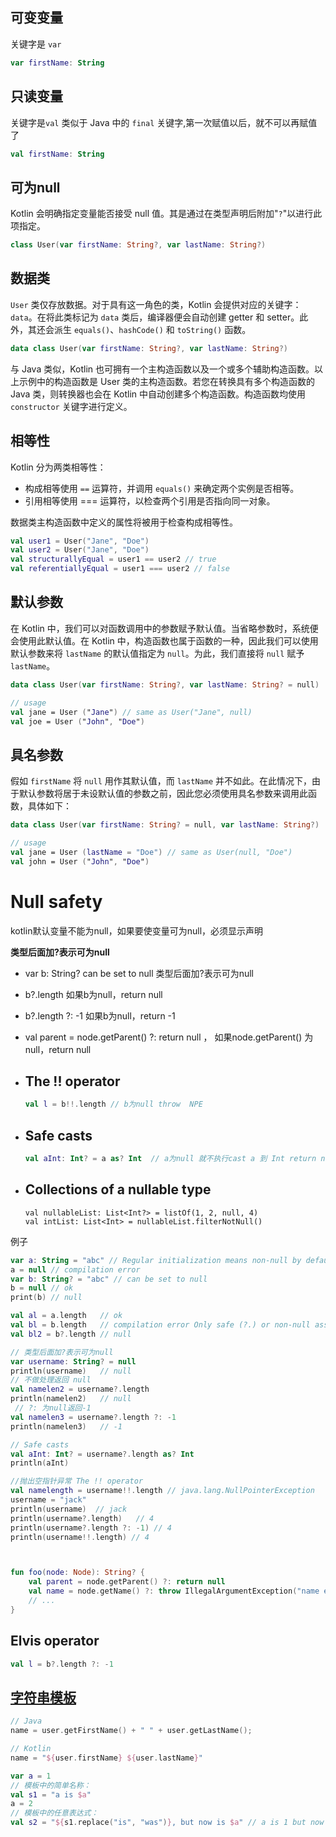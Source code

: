 ## 可变变量

关键字是 `var`

```kotlin
var firstName: String
```

## 只读变量

 关键字是`val` 类似于 Java 中的 `final` 关键字,第一次赋值以后，就不可以再赋值了

```kotlin
val firstName: String
```

## 可为null

Kotlin 会明确指定变量能否接受 null 值。其是通过在类型声明后附加"`?`"以进行此项指定。

```kotlin
class User(var firstName: String?, var lastName: String?)
```

## 数据类

`User` 类仅存放数据。对于具有这一角色的类，Kotlin 会提供对应的关键字：`data`。在将此类标记为 `data` 类后，编译器便会自动创建 getter 和 setter。此外，其还会派生 `equals()`、`hashCode()` 和 `toString()` 函数。

```kotlin
data class User(var firstName: String?, var lastName: String?)
```

与 Java 类似，Kotlin 也可拥有一个主构造函数以及一个或多个辅助构造函数。以上示例中的构造函数是 User 类的主构造函数。若您在转换具有多个构造函数的 Java 类，则转换器也会在 Kotlin 中自动创建多个构造函数。构造函数均使用 `constructor` 关键字进行定义。

## 相等性

Kotlin 分为两类相等性：

- 构成相等使用 `==` 运算符，并调用 `equals()` 来确定两个实例是否相等。
- 引用相等使用 === 运算符，以检查两个引用是否指向同一对象。

数据类主构造函数中定义的属性将被用于检查构成相等性。

```kotlin
val user1 = User("Jane", "Doe")
val user2 = User("Jane", "Doe")
val structurallyEqual = user1 == user2 // true
val referentiallyEqual = user1 === user2 // false
```

## 默认参数

在 Kotlin 中，我们可以对函数调用中的参数赋予默认值。当省略参数时，系统便会使用此默认值。在 Kotlin 中，构造函数也属于函数的一种，因此我们可以使用默认参数来将 `lastName` 的默认值指定为 `null`。为此，我们直接将 `null` 赋予 `lastName`。

```kotlin
data class User(var firstName: String?, var lastName: String? = null)

// usage
val jane = User ("Jane") // same as User("Jane", null)
val joe = User ("John", "Doe")
```

## 具名参数

假如 `firstName` 将 `null` 用作其默认值，而 `lastName` 并不如此。在此情况下，由于默认参数将居于未设默认值的参数之前，因此您必须使用具名参数来调用此函数，具体如下：

```kotlin
data class User(var firstName: String? = null, var lastName: String?)

// usage
val jane = User (lastName = "Doe") // same as User(null, "Doe")
val john = User ("John", "Doe")
```

# Null safety

kotlin默认变量不能为null，如果要使变量可为null，必须显示声明 

**类型后面加?表示可为null**

- var b: String?  can be set to null 类型后面加?表示可为null

-  b?.length 如果b为null，return null

- b?.length ?: -1 如果b为null，return -1 

- val parent = node.getParent() ?: return null ， 如果node.getParent() 为null，return null

- ## The !! operator

  ```kotlin
  val l = b!!.length // b为null throw  NPE
  ```

  

- ## Safe casts﻿

  ```kotlin
  val aInt: Int? = a as? Int  // a为null 就不执行cast a 到 Int return null
  ```

- ## Collections of a nullable type﻿

  ```
  val nullableList: List<Int?> = listOf(1, 2, null, 4)
  val intList: List<Int> = nullableList.filterNotNull()
  ```

  

例子

```kotlin
var a: String = "abc" // Regular initialization means non-null by default
a = null // compilation error
var b: String? = "abc" // can be set to null
b = null // ok
print(b) // null

val al = a.length	// ok
val bl = b.length	// compilation error Only safe (?.) or non-null asserted (!!.) calls are allowed on a nullable receiver of type String?
val bl2 = b?.length // null

// 类型后面加?表示可为null
var username: String? = null
println(username)	// null
// 不做处理返回 null
val namelen2 = username?.length
println(namelen2)	// null
 // ?: 为null返回-1
val namelen3 = username?.length ?: -1
println(namelen3)	// -1

// Safe casts
val aInt: Int? = username?.length as? Int
println(aInt)

//抛出空指针异常 The !! operator
val namelength = username!!.length // java.lang.NullPointerException
username = "jack"
println(username)  // jack
println(username?.length)	// 4
println(username?.length ?: -1) // 4 
println(username!!.length) // 4



fun foo(node: Node): String? {
    val parent = node.getParent() ?: return null
    val name = node.getName() ?: throw IllegalArgumentException("name expected")
    // ...
}
```



## Elvis operator

```kotlin
val l = b?.length ?: -1
```



## [字符串模板](https://developer.android.com/codelabs/java-to-kotlin?hl=zh-cn&continue=https%3A%2F%2Fdeveloper.android.com%2Fcourses%2Fpathways%2Fkotlin-for-java%3Fhl%3Dzh-cn%23codelab-https%3A%2F%2Fdeveloper.android.com%2Fcodelabs%2Fjava-to-kotlin#6)

```kotlin
// Java
name = user.getFirstName() + " " + user.getLastName();

// Kotlin
name = "${user.firstName} ${user.lastName}"

var a = 1
// 模板中的简单名称：
val s1 = "a is $a" 
a = 2
// 模板中的任意表达式：
val s2 = "${s1.replace("is", "was")}, but now is $a" // a is 1 but now is 2
```

